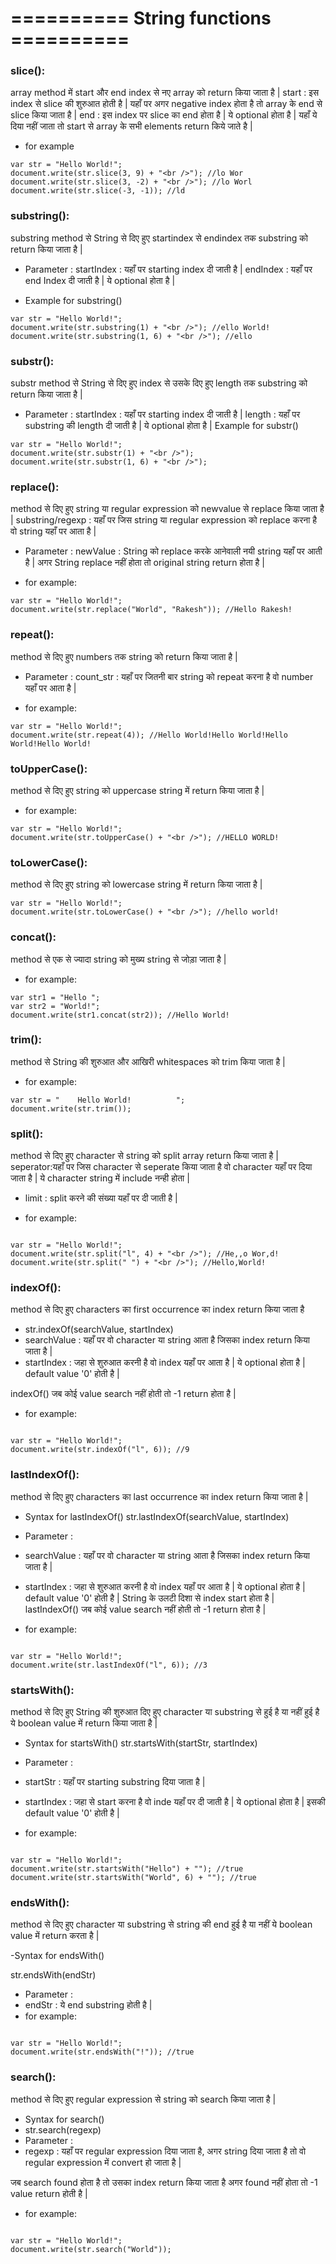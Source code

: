 # ========== String functions ==========

### slice():

array method में start और end index से नए array को return किया जाता है |
start : इस index से slice की शुरुआत होती है | यहाँ पर अगर negative index होता है तो array के end से slice किया जाता है |
end : इस index पर slice का end होता है | ये optional होता है | यहाँ ये दिया नहीं जाता तो start से array के सभी elements return किये जाते है |

- for example

```
var str = "Hello World!";
document.write(str.slice(3, 9) + "<br />"); //lo Wor
document.write(str.slice(3, -2) + "<br />"); //lo Worl
document.write(str.slice(-3, -1)); //ld
```

### substring():

substring method से String से दिए हुए startindex से endindex तक substring को return किया जाता है |

- Parameter :
  startIndex : यहाँ पर starting index दी जाती है |
  endIndex : यहाँ पर end Index दी जाती है | ये optional होता है |

- Example for substring()

```
var str = "Hello World!";
document.write(str.substring(1) + "<br />"); //ello World!
document.write(str.substring(1, 6) + "<br />"); //ello
```

### substr():

substr method से String से दिए हुए index से उसके दिए हुए length तक substring को return किया जाता है |

- Parameter :
  startIndex : यहाँ पर starting index दी जाती है |
  length : यहाँ पर substring की length दी जाती है | ये optional होता है |
  Example for substr()

```
var str = "Hello World!";
document.write(str.substr(1) + "<br />");
document.write(str.substr(1, 6) + "<br />");
```

### replace():

method से दिए हुए string या regular expression को newvalue से replace किया जाता है |
substring/regexp : यहाँ पर जिस string या regular expression को replace करना है वो string यहाँ पर आता है |

- Parameter :
  newValue : String को replace करके आनेवाली नयी string यहाँ पर आती है |
  अगर String replace नहीं होता तो original string return होता है |

- for example:

```
var str = "Hello World!";
document.write(str.replace("World", "Rakesh")); //Hello Rakesh!
```

### repeat():

method से दिए हुए numbers तक string को return किया जाता है |

- Parameter :
  count_str : यहाँ पर जितनी बार string को repeat करना है वो number यहाँ पर आता है |

- for example:

```
var str = "Hello World!";
document.write(str.repeat(4)); //Hello World!Hello World!Hello World!Hello World!
```

### toUpperCase():

method से दिए हुए string को uppercase string में return किया जाता है |

- for example:

```
var str = "Hello World!";
document.write(str.toUpperCase() + "<br />"); //HELLO WORLD!
```

### toLowerCase():

method से दिए हुए string को lowercase string में return किया जाता है |

```
var str = "Hello World!";
document.write(str.toLowerCase() + "<br />"); //hello world!
```

### concat():

method से एक से ज्यादा string को मुख्य string से जोड़ा जाता है |

- for example:

```
var str1 = "Hello ";
var str2 = "World!";
document.write(str1.concat(str2)); //Hello World!
```

### trim():

method से String की शुरुआत और आखिरी whitespaces को trim किया जाता है |

- for example:

```
var str = "    Hello World!          ";
document.write(str.trim());
```

### split():

method से दिए हुए character से string को split array return किया जाता है |
seperator:यहाँ पर जिस character से seperate किया जाता है वो character यहाँ पर दिया जाता है | ये character string में include नन्ही होता |

- limit : split करने की संख्या यहाँ पर दी जाती है |

- for example:

```

var str = "Hello World!";
document.write(str.split("l", 4) + "<br />"); //He,,o Wor,d!
document.write(str.split(" ") + "<br />"); //Hello,World!

```

### indexOf():

method से दिए हुए characters का first occurrence का index return किया जाता है

- str.indexOf(searchValue, startIndex)
- searchValue : यहाँ पर वो character या string आता है जिसका index return किया जाता है |
- startIndex : जहा से शुरुआत करनी है वो index यहाँ पर आता है | ये optional होता है | default value '0' होती है |

indexOf() जब कोई value search नहीं होती तो -1 return होता है |

- for example:

```

var str = "Hello World!";
document.write(str.indexOf("l", 6)); //9

```

### lastIndexOf():

method से दिए हुए characters का last occurrence का index return किया जाता है |

- Syntax for lastIndexOf()
  str.lastIndexOf(searchValue, startIndex)

- Parameter :
- searchValue : यहाँ पर वो character या string आता है जिसका index return किया जाता है |
- startIndex : जहा से शुरुआत करनी है वो index यहाँ पर आता है | ये optional होता है | default value '0' होती है | String के उलटी दिशा से index start होता है |
  lastIndexOf() जब कोई value search नहीं होती तो -1 return होता है |

- for example:

```

var str = "Hello World!";
document.write(str.lastIndexOf("l", 6)); //3

```

### startsWith():

method से दिए हुए String की शुरुआत दिए हुए character या substring से हुई है या नहीं हुई है ये boolean value में return किया जाता है |

- Syntax for startsWith()
  str.startsWith(startStr, startIndex)

- Parameter :

- startStr : यहाँ पर starting substring दिया जाता है |
- startIndex : जहा से start करना है वो inde यहाँ पर दी जाती है | ये optional होता है | इसकी default value '0' होती है |

- for example:

```

var str = "Hello World!";
document.write(str.startsWith("Hello") + ""); //true
document.write(str.startsWith("World", 6) + ""); //true

```

### endsWith():

method से दिए हुए character या substring से string की end हुई है या नहीं ये boolean value में return करता है |

-Syntax for endsWith()

str.endsWith(endStr)

- Parameter :
- endStr : ये end substring होती है |
- for example:

```

var str = "Hello World!";
document.write(str.endsWith("!")); //true

```

### search():

method से दिए हुए regular expression से string को search किया जाता है |

- Syntax for search()
- str.search(regexp)
- Parameter :
- regexp : यहाँ पर regular expression दिया जाता है, अगर string दिया जाता है तो वो regular expression में convert हो जाता है |

जब search found होता है तो उसका index return किया जाता है अगर found नहीं होता तो -1 value return होती है |

- for example:

```

var str = "Hello World!";
document.write(str.search("World"));

```
